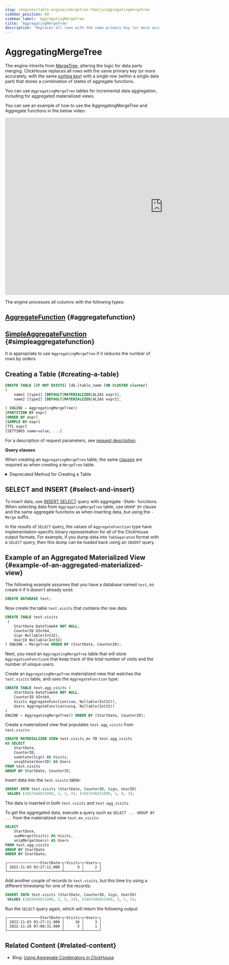 ```yaml
---
slug: /engines/table-engines/mergetree-family/aggregatingmergetree
sidebar_position: 60
sidebar_label:  AggregatingMergeTree
title: 'AggregatingMergeTree'
description: 'Replaces all rows with the same primary key (or more accurately, with the same [sorting key](../../../engines/table-engines/mergetree-family/mergetree.md)) with a single row (within a single data part) that stores a combination of states of aggregate functions.'
---
```


# AggregatingMergeTree

The engine inherits from [MergeTree](/engines/table-engines/mergetree-family/versionedcollapsingmergetree), altering the logic for data parts merging. ClickHouse replaces all rows with the same primary key (or more accurately, with the same [sorting key](../../../engines/table-engines/mergetree-family/mergetree.md)) with a single row (within a single data part) that stores a combination of states of aggregate functions.

You can use `AggregatingMergeTree` tables for incremental data aggregation, including for aggregated materialized views.

You can see an example of how to use the AggregatingMergeTree and Aggregate functions in the below video:
<div class='vimeo-container'>
<iframe width="1030" height="579" src="https://www.youtube.com/embed/pryhI4F_zqQ" title="Aggregation States in ClickHouse" frameborder="0" allow="accelerometer; autoplay; clipboard-write; encrypted-media; gyroscope; picture-in-picture; web-share" referrerpolicy="strict-origin-when-cross-origin" allowfullscreen></iframe>
</div>

The engine processes all columns with the following types:

## [AggregateFunction](../../../sql-reference/data-types/aggregatefunction.md) {#aggregatefunction}
## [SimpleAggregateFunction](../../../sql-reference/data-types/simpleaggregatefunction.md) {#simpleaggregatefunction}

It is appropriate to use `AggregatingMergeTree` if it reduces the number of rows by orders.

## Creating a Table {#creating-a-table}

``` sql
CREATE TABLE [IF NOT EXISTS] [db.]table_name [ON CLUSTER cluster]
(
    name1 [type1] [DEFAULT|MATERIALIZED|ALIAS expr1],
    name2 [type2] [DEFAULT|MATERIALIZED|ALIAS expr2],
    ...
) ENGINE = AggregatingMergeTree()
[PARTITION BY expr]
[ORDER BY expr]
[SAMPLE BY expr]
[TTL expr]
[SETTINGS name=value, ...]
```

For a description of request parameters, see [request description](../../../sql-reference/statements/create/table.md).

**Query clauses**

When creating an `AggregatingMergeTree` table, the same [clauses](../../../engines/table-engines/mergetree-family/mergetree.md) are required as when creating a `MergeTree` table.

<details markdown="1">

<summary>Deprecated Method for Creating a Table</summary>

:::note
Do not use this method in new projects and, if possible, switch the old projects to the method described above.
:::

``` sql
CREATE TABLE [IF NOT EXISTS] [db.]table_name [ON CLUSTER cluster]
(
    name1 [type1] [DEFAULT|MATERIALIZED|ALIAS expr1],
    name2 [type2] [DEFAULT|MATERIALIZED|ALIAS expr2],
    ...
) ENGINE [=] AggregatingMergeTree(date-column [, sampling_expression], (primary, key), index_granularity)
```

All of the parameters have the same meaning as in `MergeTree`.
</details>

## SELECT and INSERT {#select-and-insert}

To insert data, use [INSERT SELECT](../../../sql-reference/statements/insert-into.md) query with aggregate -State- functions.
When selecting data from `AggregatingMergeTree` table, use `GROUP BY` clause and the same aggregate functions as when inserting data, but using the `-Merge` suffix.

In the results of `SELECT` query, the values of `AggregateFunction` type have implementation-specific binary representation for all of the ClickHouse output formats. For example, if you dump data into `TabSeparated` format with a `SELECT` query, then this dump can be loaded back using an `INSERT` query.

## Example of an Aggregated Materialized View {#example-of-an-aggregated-materialized-view}

The following example assumes that you have a database named `test`, so create it if it doesn't already exist:

```sql
CREATE DATABASE test;
```

Now create the table `test.visits` that contains the raw data:

``` sql
CREATE TABLE test.visits
 (
    StartDate DateTime64 NOT NULL,
    CounterID UInt64,
    Sign Nullable(Int32),
    UserID Nullable(Int32)
) ENGINE = MergeTree ORDER BY (StartDate, CounterID);
```

Next, you need an `AggregatingMergeTree` table that will store `AggregationFunction`s that keep track of the total number of visits and the number of unique users. 

Create an `AggregatingMergeTree` materialized view that watches the `test.visits` table, and uses the `AggregateFunction` type:

``` sql
CREATE TABLE test.agg_visits (
    StartDate DateTime64 NOT NULL,
    CounterID UInt64,
    Visits AggregateFunction(sum, Nullable(Int32)),
    Users AggregateFunction(uniq, Nullable(Int32))
)
ENGINE = AggregatingMergeTree() ORDER BY (StartDate, CounterID);
```

Create a materialized view that populates `test.agg_visits` from `test.visits`:

```sql
CREATE MATERIALIZED VIEW test.visits_mv TO test.agg_visits
AS SELECT
    StartDate,
    CounterID,
    sumState(Sign) AS Visits,
    uniqState(UserID) AS Users
FROM test.visits
GROUP BY StartDate, CounterID;
```

Insert data into the `test.visits` table:

``` sql
INSERT INTO test.visits (StartDate, CounterID, Sign, UserID)
 VALUES (1667446031000, 1, 3, 4), (1667446031000, 1, 6, 3);
```

The data is inserted in both `test.visits` and `test.agg_visits`.

To get the aggregated data, execute a query such as `SELECT ... GROUP BY ...` from the materialized view `test.mv_visits`:

```sql
SELECT
    StartDate,
    sumMerge(Visits) AS Visits,
    uniqMerge(Users) AS Users
FROM test.agg_visits
GROUP BY StartDate
ORDER BY StartDate;
```

```text
┌───────────────StartDate─┬─Visits─┬─Users─┐
│ 2022-11-03 03:27:11.000 │      9 │     2 │
└─────────────────────────┴────────┴───────┘
```

Add another couple of records to `test.visits`, but this time try using a different timestamp for one of the records:

```sql
INSERT INTO test.visits (StartDate, CounterID, Sign, UserID)
 VALUES (1669446031000, 2, 5, 10), (1667446031000, 3, 7, 5);
```

Run the `SELECT` query again, which will return the following output:

```text
┌───────────────StartDate─┬─Visits─┬─Users─┐
│ 2022-11-03 03:27:11.000 │     16 │     3 │
│ 2022-11-26 07:00:31.000 │      5 │     1 │
└─────────────────────────┴────────┴───────┘
```

## Related Content {#related-content}

- Blog: [Using Aggregate Combinators in ClickHouse](https://clickhouse.com/blog/aggregate-functions-combinators-in-clickhouse-for-arrays-maps-and-states)
